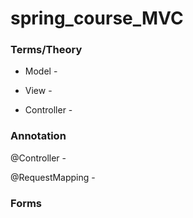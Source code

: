 # spring_course_MVC


### Terms/Theory

- Model - 

- View - 

- Controller - 

### Annotation

@Controller - 

@RequestMapping - 

### Forms
